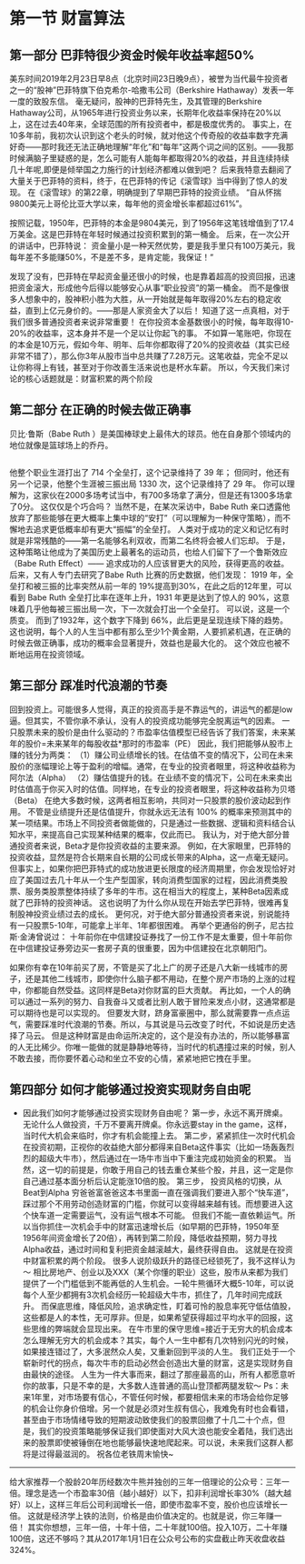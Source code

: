 # 第一节 财富算法

## 第一部分 巴菲特很少资金时候年收益率超50%
美东时间2019年2月23日早8点（北京时间23日晚9点），被誉为当代最牛投资者之一的“股神”巴菲特旗下伯克希尔-哈撒韦公司（Berkshire Hathaway）发表一年一度的致股东信。
毫无疑问，股神的巴菲特先生，及其管理的Berkshire Hathaway公司，从1965年进行投资业务以来，长期年化收益率保持在20%以上，这在过去40年来，全球范围的所有投资者中，都是极度优秀的。
事实上，在10多年前，我初次认识到这个老头的时候，就对他这个传奇般的收益率数字充满好奇——那时我还无法正确地理解“年化”和“每年”这两个词之间的区别。——我那时候满脑子里疑惑的是，怎么可能有人能每年都取得20%的收益，并且连续持续几十年呢,即便是倾举国之力施行的计划经济都难以做到吧？
后来我特意去翻阅了大量关于巴菲特的资料，终于，在巴菲特的传记《滚雪球》当中得到了惊人的发现。
在《滚雪球》的第22章，明确提到了早期巴菲特的投资业绩。
“自从怀揣9800美元上哥伦比亚大学以来，每年他的资金增长率都超过61%”。

按照记载，1950年，巴菲特的本金是9804美元，到了1956年这笔钱增值到了17.4万美金。这是巴菲特在年轻时候通过投资积累到的第一桶金。
后来，在一次公开的讲话中，巴菲特说：
资金量小是一种天然优势，要是我手里只有100万美元，我每年差不多能赚50%，不是差不多，是肯定能，我保证！“

发现了没有，巴菲特在早起资金量还很小的时候，也是靠着超高的投资回报，迅速把资金滚大，形成他今后得以能够安心从事“职业投资”的第一桶金。
而不是像很多人想象中的，股神积小胜为大胜，从一开始就是每年取得20%左右的稳定收益，直到上亿元身价的。——那是人家资金大了以后！
知道了这一点真相，对于我们很多普通投资者来说非常重要！
在你投资本金基数很小的时候，每年取得10-20%的收益率，这本身并不是一个足以让你起飞的事。
不如算一笔账吧，你现在的本金是10万元，假如今年、明年、后年你都取得了20%的投资收益（其实已经非常不错了），那么你3年从股市当中总共赚了7.28万元。这笔收益，完全不足以让你称得上有钱，甚至对于你改善生活来说也是杯水车薪。
所以，今天我们来讨论的核心话题就是：财富积累的两个阶段

## 第二部分 在正确的时候去做正确事

贝比·鲁斯（Babe Ruth ）是美国棒球史上最伟大的球员。他在自身那个领域内的地位就像是篮球场上的乔丹。

<img :src="$withBase('/images/banqiu.jpg')" >

他整个职业生涯打出了 714 个全垒打，这个记录维持了 39 年；
但同时，他还有另一个记录，他整个生涯被三振出局 1330 次，这个记录维持了 29 年。
你可以理解为，这家伙在2000多场考试当中，有700多场拿了满分，但是还有1300多场拿了0分。
这仅仅是个巧合吗？
当然不是，在某次采访中，Babe Ruth 亲口透露他放弃了那些能够在更大概率上集中球的“安打”（可以理解为一种保守策略），而不懈地去追求更低概率却有更大“振幅”的全垒打。
人类对于成功的定义和记忆有时就是非常残酷的——第一名能够名利双收，而第二名终将会被人们忘却。
于是，这种策略让他成为了美国历史上最著名的运动员，也给人们留下了一个鲁斯效应（Babe Ruth Effect）—— 追求成功的人应该冒更大的风险，获得更高的收益。
后来，又有人专门去研究了Babe Ruth 比赛的历史数据，他们发现：
1919 年，全垒打和被三振的比率突然从前一年的 19%提高到30%，在此之后的12年里，可以看到 Babe Ruth 全垒打比率在逐年上升，1931 年更是达到了惊人的 90%，这意味着几乎他每被三振出局一次，下一次就会打出一个全垒打。
可以说，这是一个质变。
而到了1932年，这个数字下降到 66%，此后更是呈现连续下降的趋势。
这也说明，每个人的人生当中都有那么至少1个黄金期，人要抓紧机遇，在正确的时候去做正确事，成功的概率会显著提升，效益也是最大化的。
这个效应也被不断地运用在投资领域。

## 第三部分 踩准时代浪潮的节奏

回到投资上。可能很多人觉得，真正的投资高手是不靠运气的，讲运气的都是low逼。但其实，不管你承不承认，没有人的投资成功能够完全脱离运气的因素。
一只股票未来的股价是由什么驱动的？市盈率估值模型已经告诉了我们答案，未来某年的股价=未来某年的每股收益*那时的市盈率（PE）
因此，我们把能够从股市上赚的钱分为两类：
（1）赚公司业绩增长的钱。在估值不变的情况下，公司在未来股价的涨幅理论上等于盈利的增幅。通常，在专业的投资者眼里，将这种收益称为阿尔法（Alpha）
（2）赚估值提升的钱。在业绩不变的情况下，公司在未来卖出时估值高于你买入时的估值。同样地，在专业的投资者眼里，将这种收益称为贝塔（Beta）
在绝大多数时候，这两者相互影响，共同对一只股票的股价波动起到作用。
不管是业绩提升还是估值提升，你就永远无法有 100% 的概率来预测其中的某一项结果。市场上不同投资者做能做的，只是通过一些数据、逻辑和资料结合认知水平，来提高自己实现某种结果的概率，仅此而已。
我认为，对于绝大部分普通投资者来说，Beta才是你投资收益的主要来源。
例如，在大家眼里，巴菲特的投资收益，显然是符合长期来自长期的公司成长带来的Alpha，这一点毫无疑问。
但事实上，如果你把巴菲特式的成功放进更长限度的经济周期里，你会发现恰好对应了美国过去几十年从一个生产型国家，转向消费型国家的过程，因此消费类股票、服务类股票整体持续了多年的牛市。这在相当大的程度上，某种Beta因素成就了巴菲特的投资神话。
这也说明了为什么你从现在开始去学巴菲特，很难再复制股神投资业绩过去的成长。
更何况，对于绝大部分普通投资者来说，别说能持有一只股票5-10年，可能拿上半年、1年都很困难。
再举个更通俗的例子，尼古拉斯·金涛曾说过：
十年前你在中信建投证券找了一份工作不是太重要，但十年前你在中信建投证券旁边买一套房子真的很重要，因为中信建投在北京朝阳门。

如果你有幸在10年前买了房，不管是买了北上广的房子还是八大新一线城市的房子，还是其他二线城市，即使你什么脑子都不用动，在整个房产市场的上涨的过程中，你都能自然受益。这同样是Beta对你财富的巨大贡献。
再比如，一个人的确可以通过一系列的努力、自我奋斗又或者比别人敢于冒险来发点小财，这通常都是可以期待也是可以实现的。
但要发大财，跻身富豪圈中，那么就需要靠一点点运气，需要踩准时代浪潮的节奏。所以，与其说是马云改变了时代，不如说是历史选择了马云。
但是这种财富是由命运所决定的，这个是没有办法的，所以能够暴富的人无比稀少。你唯一能做的就是静静地等待，当时代的机遇撞过来的时候，别人不敢去接，而你要怀着心动和坐立不安的心情，紧紧地把它拽在手里。
## 第四部分 如何才能够通过投资实现财务自由呢
- 因此我们如何才能够通过投资实现财务自由呢？
第一步，永远不离开牌桌。
无论什么人做投资，千万不要离开牌桌。你永远要stay in the game，这样，当时代大机会来临时，你才有机会能撞上去。
第二步，紧紧抓住一次时代机会
在投资初期，正视你的收益绝大部分都得来自Beta这件事实（比如一场轰轰烈烈的超级大牛市），然后通过在一场牛市当中下重注完成初始资金的积累。
当然，这一切的前提是，你敢于用自己的钱去重仓某些个股，并且，这一定是你自己通过基本面分析后认定能涨10倍的股。
第三步， 投资风格的切换，从Beat到Alpha
穷爸爸富爸爸这本书里面一直在强调我们要进入那个“快车道”，踩过那个不用劳动创造财富的门槛，你就可以变得越来越有钱。而想要进入这个快车道一定需要运气，没有运气根本不可能。
但我们不能一直依赖运气。所以当你抓住一次机会手中的财富迅速增长后（如早期的巴菲特，1950年至1956年间资金增长了20倍），再转到第二阶段，降低收益预期，努力寻找Alpha收益，通过时间和复利把资金越滚越大，最终获得自由。
这就是在投资中财富积累的两个阶段。
很多人说阶级跃升的路径已经锁死了，我不这样认为～
相比房地产、创业以及XXX（某个你懂的职业）这些，股市从来都为我们提供了一个门槛低到不能再低的人生机会。一轮牛熊循环大概5-10年，可以说每个人至少都拥有3次机会经历一轮超级大牛市，抓住了，几年时间完成跃升。
而保底思维，降低风险，追求确定性，盯着可怜的股息率死守低估值股，这些都是人的本性，无可厚非。但是，如果希望获得超过平均水平的回报，这些思维的弊端就会显现出来。
在牛市里的保守思维=接近于无穷大的机会成本
怎么理解无穷大的机会成本？其实，每个人一生中都有几次特别闪光的时候，如果接连错过了，大多泯然众人矣，又重新回到平淡的人生。
我们正处于一个崭新时代的拐点，每次牛市的启动必然会创造出大量的财富，这是实现财务自由最快的途径。
人生为一件大事而来，翻过了那座最高的山，所有人都愿意听你的故事，只是不幸的是，大多数人连普通的高山登顶都两腿发软～
Ps：未来1年里，对市场要有信心，不管任何时候，都要相信未来的市场会给你足够的机会让你身价倍增。另一个就是必须对生叔有信心，我难免有时也会看错，甚至由于市场情绪导致的短期波动致使我们的股票回撤了十几二十个点，但是，我们的投资策略能够保证我们即使面对大风大浪也能安全着陆，我们选出来的股票即使被锤倒在地也能够最快速地爬起来。可以说，未来我们这群人都将是过得最滋润的。
祝各位老铁周末愉快~
----------------------------------------------------------------------
给大家推荐一个股龄20年历经数次牛熊并独创的三年一倍理论的公众号：三年一倍。理念是选一个市盈率30倍（越小越好）以下，扣非利润增长率30%（越大越好）以上，这样三年后公司利润增长一倍，即使市盈率不变，股价也应该增长一倍。
这就是经济学上铁的法则，价格是由价值决定的。也就是说，你三年赚一倍！
其实你想想，三年一倍，十年十倍，二十年就100倍。投入10万，二十年赚100倍，这还不够吗？其从2017年1月1日在公众号公布的实盘截止昨天收盘收益324%。